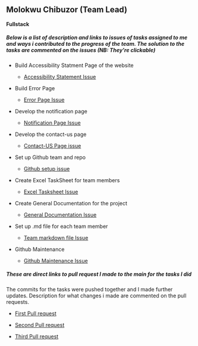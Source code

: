 ## Molokwu Chibuzor (Team Lead)
 __Fullstack__

##### Below is a list of description and links to issues of tasks assigned to me and ways i contributed to the progress of the team. The solution to the tasks are commented on the issues *(NB: They're clickable)*

* Build Accessibility Statment Page of the website <br>
    - [Accessibility Statement Issue](https://github.com/zuri-training/proj_debtors-team-36/issues/61)
    
* Build Error Page <br>
    - [Error Page Issue](https://github.com/zuri-training/proj_debtors-team-36/issues/62)

* Develop the notification page <br>
    - [Notification Page Issue](https://github.com/zuri-training/proj_debtors-team-36/issues/60)

* Develop the contact-us page <br>
    - [Contact-US Page issue](https://github.com/zuri-training/proj_debtors-team-36/issues/4)

* Set up Github team and repo <br>
    - [Github setup issue](https://github.com/zuri-training/proj_debtors-team-36/issues/11)

* Create Excel TaskSheet for team members<br>
    - [Excel Tasksheet Issue](https://github.com/zuri-training/proj_debtors-team-36/issues/10)

* Create General Documentation for the project<br>
    - [General Documentation Issue](https://github.com/zuri-training/proj_debtors-team-36/issues/5)
   
* Set up .md file for each team member<br>
    - [Team markdown file Issue](https://github.com/zuri-training/proj_debtors-team-36/issues/132)

* Github Maintenance<br>
    - [Github Maintenance Issue](https://github.com/zuri-training/proj_debtors-team-36/issues/133)






##### These are direct links to pull request I made to the main for the tasks I did

The commits for the tasks were pushed together and I made further updates. Description for what changes i made are commented on the pull requests.

* [First Pull request](https://github.com/zuri-training/proj_debtors-team-36/pull/72) <br>

* [Second Pull request](https://github.com/zuri-training/proj_debtors-team-36/pull/79) <br>

* [Third Pull request](https://github.com/zuri-training/proj_debtors-team-36/pull/113) <br>




